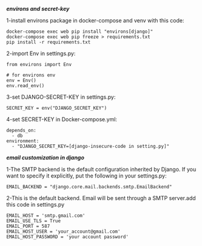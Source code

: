 ***environs and secret-key***

1-install environs package in docker-compose and venv with this code:

    docker-compose exec web pip install "environs[django]"
    docker-compose exec web pip freeze > requirements.txt
    pip install -r requirements.txt

2-import Env in settings.py:

    from environs import Env

    # for environs env
    env = Env()
    env.read_env()

3-set DJANGO-SECRET-KEY in settings.py:

    SECRET_KEY = env("DJANGO_SECRET_KEY")

4-set SECRET-KEY in Docker-compose.yml:

    depends_on:
      - db
    environment:
      - "DJANGO_SECRET_KEY=[django-insecure-code in setting.py]"

***email customization in django***

1-The SMTP backend is the default configuration inherited by Django. If you want to specify it explicitly, put the following in your settings.py:

    EMAIL_BACKEND = "django.core.mail.backends.smtp.EmailBackend"
    
2-This is the default backend. Email will be sent through a SMTP server.add this code in settings.py

    EMAIL_HOST = 'smtp.gmail.com'
    EMAIL_USE_TLS = True
    EMAIL_PORT = 587
    EMAIL_HOST_USER = 'your_account@gmail.com'
    EMAIL_HOST_PASSWORD = 'your account password'
    
